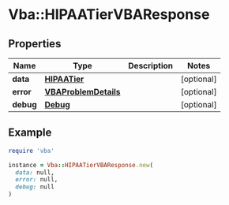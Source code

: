 # Vba::HIPAATierVBAResponse

## Properties

| Name | Type | Description | Notes |
| ---- | ---- | ----------- | ----- |
| **data** | [**HIPAATier**](HIPAATier.md) |  | [optional] |
| **error** | [**VBAProblemDetails**](VBAProblemDetails.md) |  | [optional] |
| **debug** | [**Debug**](Debug.md) |  | [optional] |

## Example

```ruby
require 'vba'

instance = Vba::HIPAATierVBAResponse.new(
  data: null,
  error: null,
  debug: null
)
```

